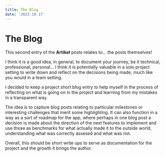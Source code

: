 ```yaml
---
title: The Blog
date: '2023-10-17'
---
```


# The Blog

This second entry of the **Artikel** posts relates to... the posts themselves!

I think it is a good idea, in general, to document your journey, be it technical, professional, personal... I think it is potentially valuable in a solo project setting to write down and reflect on the decisions being made, much like you would in a team setting.

I decided to keep a project short blog entry to help myself in the process of reflecting on what is going on in the project and learning from my mistakes in a transparent way.

The idea is to capture blog posts relating to particular milestones or interesting challenges that merit some highlighting. It can also function in a way as a sort of roadmap for the app, where perhaps in one blog post a decision is made about the direction of the next features to implement and use those as benchmarks for what actually made it to the outside world, understanding what was correctly assesed and what was not.

Overall, this should be short write ups to serve as documentation for the project and the growth it brings the author.
